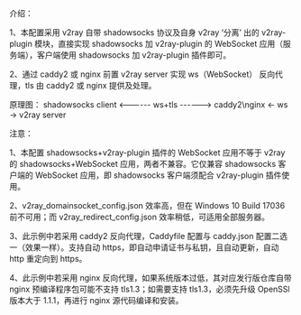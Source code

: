 介绍：

1、本配置采用 v2ray 自带 shadowsocks 协议及自身 v2ray ‘分离’ 出的 v2ray-plugin 模块，直接实现 shadowsocks 加 v2ray-plugin 的 WebSocket 应用（服务端），客户端使用 shadowsocks 加 v2ray-plugin 插件即可。

2、通过 caddy2 或 nginx 前置 v2ray server 实现 ws（WebSocket） 反向代理，tls 由 caddy2 或 nginx 提供及处理。

原理图： shadowsocks client <------ ws+tls ------> caddy2\nginx <- ws -> v2ray server

注意：

1、本配置 shadowsocks+v2ray-plugin 插件的 WebSocket 应用不等于 v2ray 的 shadowsocks+WebSocket 应用，两者不兼容。它仅兼容 shadowsocks 客户端的 WebSocket 应用，即 shadowsocks 客户端须配合 v2ray-plugin 插件使用。

2、v2ray_domainsocket_config.json 效率高，但在 Windows 10 Build 17036 前不可用；而 v2ray_redirect_config.json 效率稍低，可适用全部服务器。

3、此示例中若采用 caddy2 反向代理，Caddyfile 配置与 caddy.json 配置二选一（效果一样）。支持自动 https，即自动申请证书与私钥，且自动更新，自动 http 重定向到 https。

4、此示例中若采用 nginx 反向代理，如果系统版本过低，其对应发行版仓库自带 nginx 预编译程序包可能不支持 tls1.3；如需要支持 tls1.3，必须先升级 OpenSSl 版本大于 1.1.1，再进行 nginx 源代码编译和安装。
